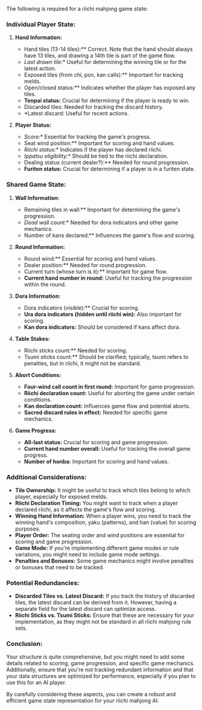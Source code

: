 The following is required for a riichi mahjong game state:

### Individual Player State:

1. **Hand Information:**

   - Hand tiles (13-14 tiles):** Correct. Note that the hand should always have 13 tiles, and drawing a 14th tile is part of the game flow.
   - *Last drawn tile:** Useful for determining the winning tile or for the latest action.
   - Exposed tiles (from chi, pon, kan calls):** Important for tracking melds.
   - Open/closed status:** Indicates whether the player has exposed any tiles.
   - **Tenpai status:** Crucial for determining if the player is ready to win.
   - Discarded tiles: Needed for tracking the discard history.
   - *Latest discard: Useful for recent actions.

2. **Player Status:**
   - *Score:** Essential for tracking the game's progress.
   - Seat wind position:** Important for scoring and hand values.
   - *Riichi status:** Indicates if the player has declared riichi.
   - *Ippatsu eligibility:** Should be tied to the riichi declaration.
   - Dealing status (current dealer?):** Needed for round progression.
   - **Furiten status:** Crucial for determining if a player is in a furiten state.

### Shared Game State:

1. **Wall Information:**

   - Remaining tiles in wall:** Important for determining the game's progression.
   - *Dead wall count:** Needed for dora indicators and other game mechanics.
   - Number of kans declared:** Influences the game's flow and scoring.

2. **Round Information:**

   - Round wind:** Essential for scoring and hand values.
   - Dealer position:** Needed for round progression.
   - Current turn (whose turn is it):** Important for game flow.
   - **Current hand number in round:** Useful for tracking the progression within the round.

3. **Dora Information:**

   - Dora indicators (visible):** Crucial for scoring.
   - **Ura dora indicators (hidden until riichi win):** Also important for scoring.
   - **Kan dora indicators:** Should be considered if kans affect dora.

4. **Table Stakes:**

   - Riichi sticks count:** Needed for scoring.
   - Tsumi sticks count:** Should be clarified; typically, tsumi refers to penalties, but in riichi, it might not be standard.

5. **Abort Conditions:**

   - **Four-wind call count in first round:** Important for game progression.
   - **Riichi declaration count:** Useful for aborting the game under certain conditions.
   - **Kan declaration count:** Influences game flow and potential aborts.
   - **Sacred discard rules in effect:** Needed for specific game mechanics.

6. **Game Progress:**
   - **All-last status:** Crucial for scoring and game progression.
   - **Current hand number overall:** Useful for tracking the overall game progress.
   - **Number of honba:** Important for scoring and hand values.

### Additional Considerations:

- **Tile Ownership:** It might be useful to track which tiles belong to which player, especially for exposed melds.
- **Riichi Declaration Timing:** You might want to track when a player declared riichi, as it affects the game's flow and scoring.
- **Winning Hand Information:** When a player wins, you need to track the winning hand's composition, yaku (patterns), and han (value) for scoring purposes.
- **Player Order:** The seating order and wind positions are essential for scoring and game progression.
- **Game Mode:** If you're implementing different game modes or rule variations, you might need to include game mode settings.
- **Penalties and Bonuses:** Some game mechanics might involve penalties or bonuses that need to be tracked.

### Potential Redundancies:

- **Discarded Tiles vs. Latest Discard:** If you track the history of discarded tiles, the latest discard can be derived from it. However, having a separate field for the latest discard can optimize access.
- **Riichi Sticks vs. Tsumi Sticks:** Ensure that these are necessary for your implementation, as they might not be standard in all riichi mahjong rule sets.

### Conclusion:

Your structure is quite comprehensive, but you might need to add some details related to scoring, game progression, and specific game mechanics. Additionally, ensure that you're not tracking redundant information and that your data structures are optimized for performance, especially if you plan to use this for an AI player.

By carefully considering these aspects, you can create a robust and efficient game state representation for your riichi mahjong AI.
